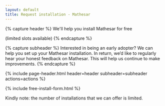 ```yaml
---
layout: default
title: Request installation - Mathesar
---
```


{% capture header %}
We'll help you install Mathesar for free

(limited slots available)
{% endcapture %}

{% capture subheader %}
Interested in being an early adopter? We can help you set up your Mathesar installation.
In return, we’d like to regularly hear your honest feedback on Mathesar. This will help us continue to make improvements.
{% endcapture %}

{% include page-header.html header=header subheader=subheader actions=actions %}

{% include free-install-form.html %}

Kindly note: the number of installations that we can offer is limited.
